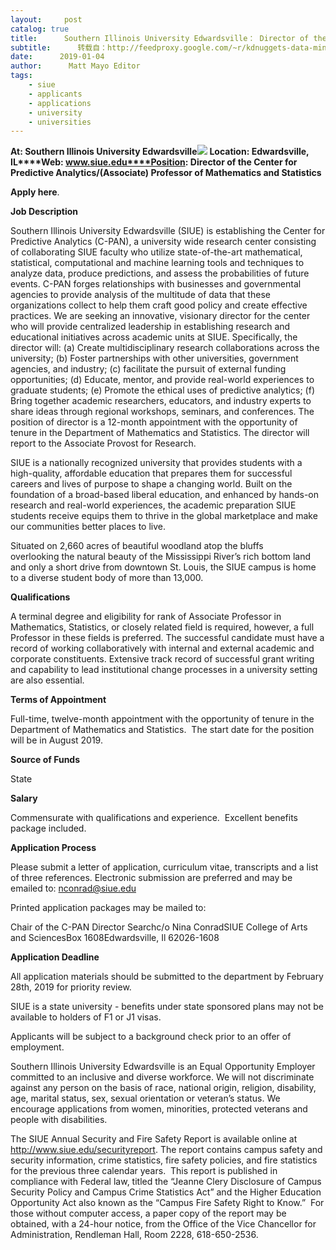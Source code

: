 ```yaml
---
layout:     post
catalog: true
title:      Southern Illinois University Edwardsville： Director of the Center for Predictive Analytics/(Associate) Professor of Mathematics and Statistics [Edwardsville, IL]
subtitle:      转载自：http://feedproxy.google.com/~r/kdnuggets-data-mining-analytics/~3/5Tki0eozo-Q/01-04-southern-illinois-university-edwardsville-director-center-predictive-analytics-professor-mathematics-statistics.html
date:      2019-01-04
author:      Matt Mayo Editor
tags:
    - siue
    - applicants
    - applications
    - university
    - universities
---
```


**At: Southern Illinois University Edwardsville**![](http://feedproxy.google.com/jimg/siue.jpg)
**Location: Edwardsville, IL****Web: www.siue.edu****Position: Director of the Center for Predictive Analytics/(Associate) Professor of Mathematics and Statistics**

**Apply here**.

**Job Description**

Southern Illinois University Edwardsville (SIUE) is establishing the Center for Predictive Analytics (C-PAN), a university wide research center consisting of collaborating SIUE faculty who utilize state-of-the-art mathematical, statistical, computational and machine learning tools and techniques to analyze data, produce predictions, and assess the probabilities of future events. C-PAN forges relationships with businesses and governmental agencies to provide analysis of the multitude of data that these organizations collect to help them craft good policy and create effective practices. We are seeking an innovative, visionary director for the center who will provide centralized leadership in establishing research and educational initiatives across academic units at SIUE. Specifically, the director will: (a) Create multidisciplinary research collaborations across the university; (b) Foster partnerships with other universities, government agencies, and industry; (c) facilitate the pursuit of external funding opportunities; (d) Educate, mentor, and provide real-world experiences to graduate students; (e) Promote the ethical uses of predictive analytics; (f) Bring together academic researchers, educators, and industry experts to share ideas through regional workshops, seminars, and conferences. The position of director is a 12-month appointment with the opportunity of tenure in the Department of Mathematics and Statistics. The director will report to the Associate Provost for Research.

SIUE is a nationally recognized university that provides students with a high-quality, affordable education that prepares them for successful careers and lives of purpose to shape a changing world. Built on the foundation of a broad-based liberal education, and enhanced by hands-on research and real-world experiences, the academic preparation SIUE students receive equips them to thrive in the global marketplace and make our communities better places to live.

Situated on 2,660 acres of beautiful woodland atop the bluffs overlooking the natural beauty of the Mississippi River’s rich bottom land and only a short drive from downtown St. Louis, the SIUE campus is home to a diverse student body of more than 13,000.

**Qualifications**

A terminal degree and eligibility for rank of Associate Professor in Mathematics, Statistics, or closely related field is required, however, a full Professor in these fields is preferred. The successful candidate must have a record of working collaboratively with internal and external academic and corporate constituents. Extensive track record of successful grant writing and capability to lead institutional change processes in a university setting are also essential.

**Terms of Appointment**

Full-time, twelve-month appointment with the opportunity of tenure in the Department of Mathematics and Statistics.  The start date for the position will be in August 2019.

**Source of Funds**

State

**Salary**

Commensurate with qualifications and experience.  Excellent benefits package included.

**Application Process**

Please submit a letter of application, curriculum vitae, transcripts and a list of three references. Electronic submission are preferred and may be emailed to: nconrad@siue.edu

Printed application packages may be mailed to:

Chair of the C-PAN Director Searchc/o Nina ConradSIUE College of Arts and SciencesBox 1608Edwardsville, Il 62026-1608

**Application Deadline**

All application materials should be submitted to the department by February 28th, 2019 for priority review.

SIUE is a state university - benefits under state sponsored plans may not be available to holders of F1 or J1 visas.

Applicants will be subject to a background check prior to an offer of employment.

Southern Illinois University Edwardsville is an Equal Opportunity Employer committed to an inclusive and diverse workforce. We will not discriminate against any person on the basis of race, national origin, religion, disability, age, marital status, sex, sexual orientation or veteran’s status. We encourage applications from women, minorities, protected veterans and people with disabilities.

The SIUE Annual Security and Fire Safety Report is available online at http://www.siue.edu/securityreport. The report contains campus safety and security information, crime statistics, fire safety policies, and fire statistics for the previous three calendar years.  This report is published in compliance with Federal law, titled the “Jeanne Clery Disclosure of Campus Security Policy and Campus Crime Statistics Act” and the Higher Education Opportunity Act also known as the “Campus Fire Safety Right to Know.”  For those without computer access, a paper copy of the report may be obtained, with a 24-hour notice, from the Office of the Vice Chancellor for Administration, Rendleman Hall, Room 2228, 618-650-2536.
